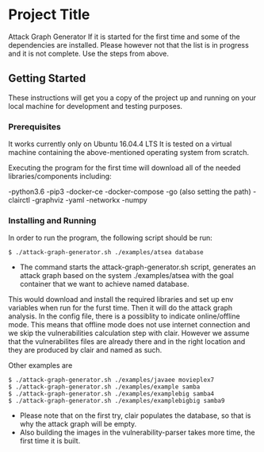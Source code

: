 # Project Title

Attack Graph Generator
 If it is started for the first time and some of the dependencies are installed. Please however not that the list is in progress and it is not complete. Use the steps from above.


## Getting Started

These instructions will get you a copy of the project up and running on your local machine for development and testing purposes.


### Prerequisites

It works currently only on Ubuntu 16.04.4 LTS
It is tested on a virtual machine containing the above-mentioned operating system from scratch.

Executing the program for the first time will download all of the needed libraries/components including:

-python3.6
-pip3
-docker-ce
-docker-compose
-go (also setting the path)
-clairctl
-graphviz
-yaml
-networkx
-numpy


### Installing and Running

In order to run the program, the following script should be run:

```
$ ./attack-graph-generator.sh ./examples/atsea database

```

* The command starts the attack-graph-generator.sh script, generates an attack graph based on the system ./examples/atsea with the goal container that we want to achieve named database.

This would download and install the required libraries and set up env variables when run for the furst time. Then it will do the attack graph analysis.
In the config file, there is a possiblity to indicate online/offline mode. This means that offline mode does not use internet connection and we skip the vulnerabilities calculation step with clair. However we assume that the vulnerabilites files are already there and in the right location and they are produced by clair and named as such.

Other examples are
```
$ ./attack-graph-generator.sh ./examples/javaee movieplex7
$ ./attack-graph-generator.sh ./examples/example samba
$ ./attack-graph-generator.sh ./examples/examplebig samba4
$ ./attack-graph-generator.sh ./examples/examplebigbig samba9

```

* Please note that on the first try, clair populates the database, so that is why the attack graph will be empty.
* Also building the images in the vulnerability-parser takes more time, the first time it is built.



